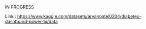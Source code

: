 IN PROGRESS

Link : https://www.kaggle.com/datasets/aryanpatel0204/diabetes-dashboard-power-bi/data
